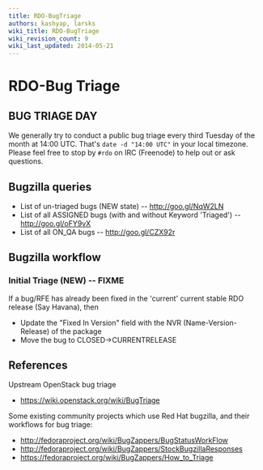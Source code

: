 ```yaml
---
title: RDO-BugTriage
authors: kashyap, larsks
wiki_title: RDO-BugTriage
wiki_revision_count: 9
wiki_last_updated: 2014-05-21
---
```


# RDO-Bug Triage

## BUG TRIAGE DAY

We generally try to conduct a public bug triage every third Tuesday of the month at 14:00 UTC. That's `date -d "14:00 UTC"` in your local timezone. Please feel free to stop by `#rdo` on IRC (Freenode) to help out or ask questions.

## Bugzilla queries

*   List of un-triaged bugs (NEW state) -- <http://goo.gl/NqW2LN>
*   List of all ASSIGNED bugs (with and without Keyword 'Triaged') -- <http://goo.gl/oFY9vX>
*   List of all ON_QA bugs -- <http://goo.gl/CZX92r>

## Bugzilla workflow

### Initial Triage (NEW) -- FIXME

If a bug/RFE has already been fixed in the 'current' current stable RDO release (Say Havana), then

*   Update the "Fixed In Version" field with the NVR (Name-Version-Release) of the package
*   Move the bug to CLOSED->CURRENTRELEASE

## References

Upstream OpenStack bug triage

*   <https://wiki.openstack.org/wiki/BugTriage>

Some existing community projects which use Red Hat bugzilla, and their workflows for bug triage:

*   <http://fedoraproject.org/wiki/BugZappers/BugStatusWorkFlow>
*   <http://fedoraproject.org/wiki/BugZappers/StockBugzillaResponses>
*   <https://fedoraproject.org/wiki/BugZappers/How_to_Triage>
